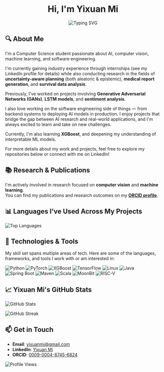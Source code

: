 <h1 align="center">Hi, I'm Yixuan Mi</h1>

<p align="center">
  <img src="https://readme-typing-svg.herokuapp.com?font=Fira+Code&size=22&duration=3000&pause=500&center=true&vCenter=true&multiline=true&width=700&height=200&lines=Welcome+to+my+GitHub+profile!;AI%2C+Machine+Learning%2C+Software+Engineering;Survival+Data+Analysis%2C+Sentiment+Analysis%2C+NLP;Python%2C+PyTorch%2C+XGBoost%2C+TensorFlow%2C+LSTM;Linux%2C+Java%2C+Spring+Boot%2C+Scala%2C+Maven" alt="Typing SVG" />
</p>

## 🔍 About Me

I'm a Computer Science student passionate about AI, computer vision, machine learning, and software engineering.

I'm currently gaining industry experience through internships (see my LinkedIn profile for details) while also conducting research in the fields of **uncertainty-aware planning** (both aleatoric & epistemic), **medical report generation**, and **survival data analysis**.

Previously, I've worked on projects involving **Generative Adversarial Networks (GANs)**, **LSTM models**, and **sentiment analysis**.

I also love working on the software engineering side of things — from backend systems to deploying AI models in production. I enjoy projects that bridge the gap between AI research and real-world applications, and I'm always excited to learn and take on new challenges.

Currently, I'm also learning **XGBoost**, and deepening my understanding of interpretable ML models.

For more details about my work and projects, feel free to explore my repositories below or connect with me on LinkedIn!

## 📚 Research & Publications

I'm actively involved in research focused on **computer vision** and **machine learning**.  
You can find my publications and research outcomes on my **[ORCID profile](https://orcid.org/0009-0004-8745-6824)**.

## 📊 Languages I've Used Across My Projects

<p align="left">
  <img src="https://github-readme-stats.vercel.app/api/top-langs/?username=EthanYixuanMi&layout=compact&theme=tokyonight&langs_count=8" alt="Top Languages" />
</p>

## 🧠 Technologies & Tools

My skill set spans multiple areas of tech. Here are some of the languages, frameworks, and tools I work with or am interested in:

<p align="left">
  <img src="https://img.shields.io/badge/Python-3776AB?style=for-the-badge&logo=python&logoColor=white" alt="Python" />
  <img src="https://img.shields.io/badge/PyTorch-EE4C2C?style=for-the-badge&logo=pytorch&logoColor=white" alt="PyTorch" />
  <img src="https://img.shields.io/badge/XGBoost-00BFFF?style=for-the-badge&logo=xgboost&logoColor=white" alt="XGBoost" />
  <img src="https://img.shields.io/badge/TensorFlow-FF6F00?style=for-the-badge&logo=tensorflow&logoColor=white" alt="TensorFlow" />
  <img src="https://img.shields.io/badge/Linux-FCC624?style=for-the-badge&logo=linux&logoColor=black" alt="Linux" />
  <img src="https://img.shields.io/badge/Java-007396?style=for-the-badge&logo=java&logoColor=white" alt="Java" />
  <img src="https://img.shields.io/badge/SpringBoot-6DB33F?style=for-the-badge&logo=springboot&logoColor=white" alt="Spring Boot" />
  <img src="https://img.shields.io/badge/Maven-C71A36?style=for-the-badge&logo=apachemaven&logoColor=white" alt="Maven" />
  <img src="https://img.shields.io/badge/Scala-DC322F?style=for-the-badge&logo=scala&logoColor=white" alt="Scala" />
  <img src="https://img.shields.io/badge/MoonBit-lightgrey?style=for-the-badge" alt="MoonBit" />
  <img src="https://img.shields.io/badge/RISC--V-000000?style=for-the-badge&logo=riscv&logoColor=white" alt="RISC-V" />
</p>


## 📈 Yixuan Mi's GitHub Stats

<p align="left">
  <img src="https://github-readme-stats.vercel.app/api?username=EthanYixuanMi&show_icons=true&theme=tokyonight" alt="GitHub Stats" />
</p>

<p align="left">
  <img src="https://github-readme-streak-stats.herokuapp.com/?user=EthanYixuanMi&theme=tokyonight" alt="GitHub Streak" />
</p>

## 📫 Get in Touch

- **Email**: yixuanmi@gmail.com  
- **LinkedIn**: [Yixuan Mi](https://www.linkedin.com/in/yixuanmi)  
- **ORCID**: [0009-0004-8745-6824](https://orcid.org/0009-0004-8745-6824)

<p align="left">
  <img src="https://komarev.com/ghpvc/?username=EthanYixuanMi&style=for-the-badge" alt="Profile Views" />
</p>
